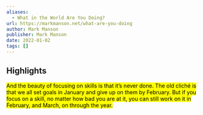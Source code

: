 ```yaml
---
aliases:
  - What in the World Are You Doing?
url: https://markmanson.net/what-are-you-doing
author: Mark Manson
publisher: Mark Manson
date: 2022-01-02
tags: []
---
```


## Highlights
<mark>And the beauty of focusing on skills is that it’s never done. The old cliché is that we all set goals in January and give up on them by February. But if you focus on a skill, no matter how bad you are at it, you can still work on it in February, and March, on through the year.</mark>

